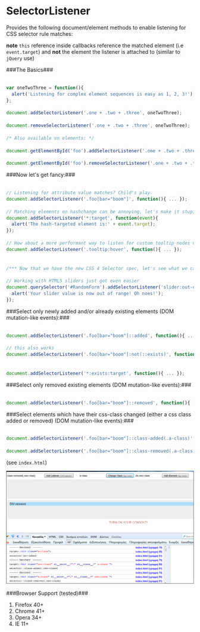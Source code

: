 SelectorListener
================

Provides the following document/element methods to enable listening for CSS selector rule matches:


**note** `this` reference inside callbacks reference the matched element (i.e `event.target`) and **not** the element the listener is attached to (similar to `jQuery` use)


###The Basics###

```javascript

var oneTwoThree = function(){
  alert('Listening for complex element sequences is easy as 1, 2, 3!');
};

document.addSelectorListener('.one + .two + .three', oneTwoThree);

document.removeSelectorListener('.one + .two + .three', oneTwoThree);

/* Also available on elements: */

document.getElementById('foo').addSelectorListener('.one + .two + .three', oneTwoThree);

document.getElementById('foo').removeSelectorListener('.one + .two + .three', oneTwoThree);

```

###Now let's get fancy:###

```javascript

// Listening for attribute value matches? Child's play.
document.addSelectorListener('.foo[bar="boom"]', function(){ ... });

// Matching elements on hashchange can be annoying, let's make it stupid simple
document.addSelectorListener('*:target', function(event){
  alert('The hash-targeted element is:' + event.target);
});

// How about a more performant way to listen for custom tooltip nodes document wide?
document.addSelectorListener('.tooltip:hover', function(){ ... });


/*** Now that we have the new CSS 4 Selector spec, let's see what we can do: ***/

// Working with HTML5 sliders just got even easier
document.querySelector('#RandomForm').addSelectorListener('slider:out-of-range', function(){
  alert('Your slider value is now out of range! Oh noes!');
});

```

###Select only newly added and/or already existing elements (DOM mutation-like events):###

```javascript

document.addSelectorListener('.foo[bar="boom"]::added', function(){ ... });

// this also works
document.addSelectorListener('.foo[bar="boom"]:not(::exists)', function(){ ... });


document.addSelectorListener('*:exists:target', function(){ ... });

```

###Select only removed existing elements (DOM mutation-like events):###

```javascript

document.addSelectorListener('.foo[bar="boom"]::removed', function(){ ... });

```

###Select elements which have their css-class changed (either a css class added or removed) (DOM mutation-like events):###

```javascript

document.addSelectorListener('.foo[bar="boom"]::class-added(.a-class)', function(){ ... });

document.addSelectorListener('.foo[bar="boom"]::class-removed(.a-class)', function(){ ... });

```

(see `index.html`)

![selectors matched screenshot](selectors-matched.png)


###Browser Support (tested)###

1. Firefox 40+
2. Chrome 41+
3. Opera 34+
4. IE 11+
